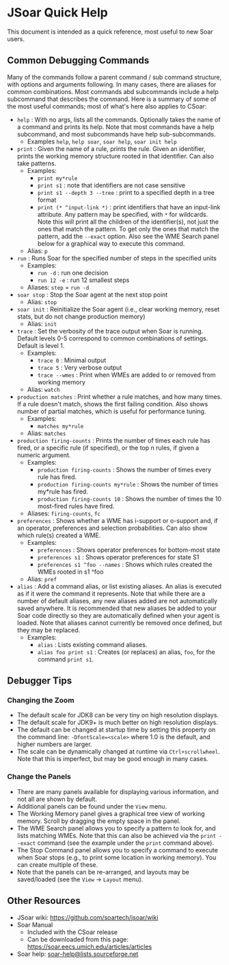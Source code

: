 # JSoar Quick Help #
This document is intended as a quick reference, most useful to new Soar users.

## Common Debugging Commands ##

Many of the commands follow a parent command / sub command structure, with options and arguments following. In many cases, there are aliases for common combinations. Most commands abd subcommands include a help subcommand that describes the command. Here is a summary of some of the most useful commands; most of what's here also applies to CSoar:

* `help` : With no args, lists all the commands. Optionally takes the name of a command and prints its help. Note that most commands have a help subcommand, and most subcommands have help sub-subcommands.
	* Examples `help`, `help soar`, `soar help`, `soar init help`
* `print` : Given the name of a rule, prints the rule. Given an identifier, prints the working memory structure rooted in that identifier. Can also take patterns.
	* Examples:
		* `print my*rule`
		* `print s1` : note that identifiers are not case sensitive
		* `print s1 --depth 3 --tree` : print to a specified depth in a tree format
		* `print (* ^input-link *)` : print identifiers that have an input-link attribute. Any pattern may be specified, with `*` for wildcards. Note this will print all the children of the identifier(s), not just the ones that match the pattern. To get only the ones that match the pattern, add the `--exact` option. Also see the WME Search panel below for a graphical way to execute this command.
	* Alias: `p`
* `run` : Runs Soar for the specified number of steps in the specified units
	* Examples:
		* `run -d` : run one decision
		* `run 12 -e` : run 12 smallest steps
	* Aliases: `step` = `run -d`
* `soar stop` : Stop the Soar agent at the next stop point
	* Alias: `stop`
* `soar init` : Reinitialize the Soar agent (i.e., clear working memory, reset stats, but do not change production memory)
	* Alias: `init`
* `trace` : Set the verbosity of the trace output when Soar is running. Default levels 0-5 correspond to common combinations of settings. Default is level 1.
	* Examples:
		* `trace 0` : Minimal output
		* `trace 5` : Very verbose output
		* `trace --wmes` : Print when WMEs are added to or removed from working memory
	* Alias: `watch`
* `production matches` : Print whether a rule matches, and how many times. If a rule doesn't match, shows the first failing condition. Also shows number of partial matches, which is useful for performance tuning.
	* Examples:
		* `matches my*rule`
	* Alias: `matches`
* `production firing-counts` : Prints the number of times each rule has fired, or a specific rule (if specified), or the top n rules, if given a numeric argument.
	* Examples:
		* `production firing-counts` : Shows the number of times every rule has fired.
		* `production firing-counts my*rule` : Shows the number of times my*rule has fired.
		* `production firing-counts 10` : Shows the number of times the 10 most-fired rules have fired.
	* Aliases: `firing-counts`, `fc`
* `preferences` : Shows whether a WME has i-support or o-support and, if an operator, preferences and selection probabilities. Can also show which rule(s) created a WME.
	* Examples:
		* `preferences` : Shows operator preferences for bottom-most state
		* `preferences s1` : Shows operator preferences for state S1
		* `preferences s1 ^foo --names` : Shows which rules created the WMEs rooted in s1 ^foo
	* Alias: `pref`
* `alias` : Add a command alias, or list existing aliases. An alias is executed as if it were the command it represents. Note that while there are a number of default aliases, any new aliases added are not automatically saved anywhere. It is recommended that new aliases be added to your Soar code directly so they are automatically defined when your agent is loaded. Note that aliases cannot currently be removed once defined, but they may be replaced.
	* Examples:
		* `alias` : Lists existing command aliases.
		* `alias foo print s1` : Creates (or replaces) an alias, `foo`, for the command `print s1`.

## Debugger Tips ##

### Changing the Zoom ###

* The default scale for JDK8 can be very tiny on high resolution displays.
* The default scale for JDK9+ is much better on high resolution displays.
* The default can be changed at startup time by setting this property on the command line: `-DfontScale=<scale>` where 1.0 is the default, and higher numbers are larger.
* The scale can be dynamically changed at runtime via `Ctrl+scrollwheel`. Note that this is imperfect, but may be good enough in many cases.

### Change the Panels ###
* There are many panels available for displaying various information, and not all are shown by default.
* Additional panels can be found under the `View` menu.
* The Working Memory panel gives a graphical tree view of working memory. Scroll by dragging the empty space in the panel.
* The WME Search panel allows you to specify a pattern to look for, and lists matching WMEs. Note that this can also be achieved via the `print --exact` command (see the example under the `print` command above).
* The Stop Command panel allows you to specify a command to execute when Soar stops (e.g., to print some location in working memory). You can create multiple of these.
* Note that the panels can be re-arranged, and layouts may be saved/loaded (see the `View` -> `Layout` menu).

## Other Resources ##

* JSoar wiki: https://github.com/soartech/jsoar/wiki
* Soar Manual
	* Included with the CSoar release
	* Can be downloaded from this page: https://soar.eecs.umich.edu/articles/articles
* Soar help: soar-help@lists.sourceforge.net

